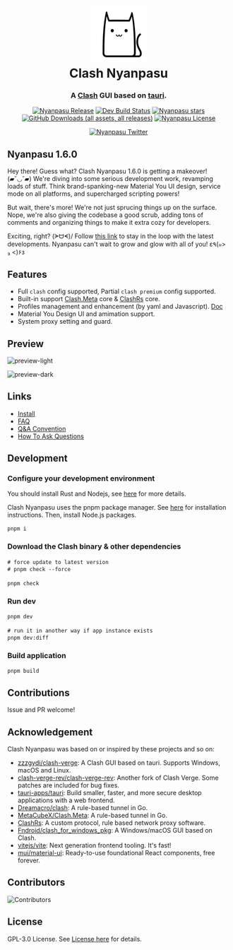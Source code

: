 <h1 align="center">
  <img src="./frontend/nyanpasu/src/assets/image/logo.png" alt="Clash" width="128" />
  <br>
  Clash Nyanpasu
  <br>
</h1>

<h3 align="center">
A <a href="https://github.com/Dreamacro/clash">Clash</a> GUI based on <a href="https://github.com/tauri-apps/tauri">tauri</a>.
</h3>

<p align="center">
  <a href="https://github.com/LibNyanpasu/clash-nyanpasu/releases/latest"><img src="https://img.shields.io/github/v/release/LibNyanpasu/clash-nyanpasu?style=flat-square" alt="Nyanpasu Release" /></a>
  <a href="https://github.com/LibNyanpasu/clash-nyanpasu/releases/pre-release"><img src="https://img.shields.io/github/actions/workflow/status/LibNyanpasu/clash-nyanpasu/dev.yaml?style=flat-square" alt="Dev Build Status" /></a>
  <a href="https://github.com/LibNyanpasu/clash-nyanpasu/stargazers"><img src="https://img.shields.io/github/stars/LibNyanpasu/clash-nyanpasu?style=flat-square" alt="Nyanpasu stars" /></a>
  <a href="https://github.com/LibNyanpasu/clash-nyanpasu/releases/latest"><img src="https://img.shields.io/github/downloads/LibNyanpasu/clash-nyanpasu/total?style=flat-square" alt="GitHub Downloads (all assets, all releases)" /></a>
  <a href="https://github.com/LibNyanpasu/clash-nyanpasu/blob/main/LICENSE"><img src="https://img.shields.io/github/license/LibNyanpasu/clash-nyanpasu?style=flat-square" alt="Nyanpasu License" /></a>
</p>

<p align="center">
  <a href="https://twitter.com/ClashNyanpasu"><img src="https://img.shields.io/twitter/follow/ClashNyanpasu?style=flat-square" alt="Nyanpasu Twitter" /></a>
</p>

## Nyanpasu 1.6.0

Hey there! Guess what? Clash Nyanpasu 1.6.0 is getting a makeover! (▰˘◡˘▰) We're diving into some serious development work, revamping loads of stuff. Think brand-spanking-new Material You UI design, service mode on all platforms, and supercharged scripting powers!

But wait, there's more! We're not just sprucing things up on the surface. Nope, we're also giving the codebase a good scrub, adding tons of comments and organizing things to make it extra cozy for developers.

Exciting, right? (ᗒᗨᗕ)/ Follow [this link](https://t.me/keikolog) to stay in the loop with the latest developments. Nyanpasu can't wait to grow and glow with all of you! ε٩(๑> ₃ <)۶з

## Features

- Full `clash` config supported, Partial `clash premium` config supported.
- Built-in support [Clash.Meta](https://github.com/MetaCubeX/mihomo) core & [ClashRs](https://github.com/Watfaq/clash-rs) core.
- Profiles management and enhancement (by yaml and Javascript). [Doc](https://nyanpasu.elaina.moe/tutorial/proxy-chain.html)
- Material You Design UI and amimation support.
- System proxy setting and guard.

## Preview

![preview-light](https://nyanpasu.elaina.moe/images/screenshot/app-dashboard-light.png)

![preview-dark](https://nyanpasu.elaina.moe/images/screenshot/app-dashboard-dark.png)

## Links

- [Install](https://nyanpasu.elaina.moe/tutorial/install.html)
- [FAQ](https://nyanpasu.elaina.moe/others/faq.html)
- [Q&A Convention](https://nyanpasu.elaina.moe/others/issues.html)
- [How To Ask Questions](https://nyanpasu.elaina.moe/others/how-to-ask.html)

## Development

### Configure your development environment

You should install Rust and Nodejs, see [here](https://tauri.app/v1/guides/getting-started/prerequisites) for more details.

Clash Nyanpasu uses the pnpm package manager. See [here](https://pnpm.io/installation) for installation instructions. Then, install Node.js packages.

```shell
pnpm i
```

### Download the Clash binary & other dependencies

```shell
# force update to latest version
# pnpm check --force

pnpm check
```

### Run dev

```shell
pnpm dev

# run it in another way if app instance exists
pnpm dev:diff
```

### Build application

```shell
pnpm build
```

## Contributions

Issue and PR welcome!

## Acknowledgement

Clash Nyanpasu was based on or inspired by these projects and so on:

- [zzzgydi/clash-verge](https://github.com/zzzgydi/clash-verge): A Clash GUI based on tauri. Supports Windows, macOS and Linux.
- [clash-verge-rev/clash-verge-rev](https://github.com/clash-verge-rev/clash-verge-rev): Another fork of Clash Verge. Some patches are included for bug fixes.
- [tauri-apps/tauri](https://github.com/tauri-apps/tauri): Build smaller, faster, and more secure desktop applications with a web frontend.
- [Dreamacro/clash](https://github.com/Dreamacro/clash): A rule-based tunnel in Go.
- [MetaCubeX/Clash.Meta](https://github.com/MetaCubeX/mihomo): A rule-based tunnel in Go.
- [ClashRs](https://github.com/Watfaq/clash-rs): A custom protocol, rule based network proxy software.
- [Fndroid/clash_for_windows_pkg](https://github.com/Fndroid/clash_for_windows_pkg): A Windows/macOS GUI based on Clash.
- [vitejs/vite](https://github.com/vitejs/vite): Next generation frontend tooling. It's fast!
- [mui/material-ui](https://github.com/mui/material-ui): Ready-to-use foundational React components, free forever.

## Contributors

![Contributors](https://contrib.rocks/image?repo=LibNyanpasu/clash-nyanpasu)

## License

GPL-3.0 License. See [License here](./LICENSE) for details.
